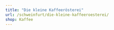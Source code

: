 ```yaml
---
title: "Die kleine Kaffeerösterei"
url: /schweinfurt/die-kleine-kaffeeroesterei/
shop: Kaffee
---
```

